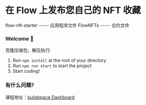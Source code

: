 # 在 Flow 上发布您自己的 NFT 收藏

flow-nft-starter  -----  应用程序文件
FlowNFTs  -----  合约文件

### **Welcome 👋**
克隆压缩包，解压执行:

1. Run `npm install` at the root of your directory
2. Run `npm run start` to start the project
3. Start coding!

### **有什么问题?**
课程地址：[buildspace Dashboard](https://buildspace.so/p/nfts-on-flow) 
